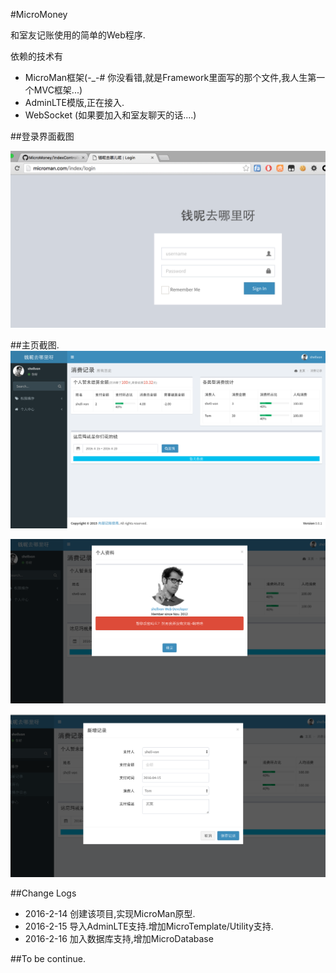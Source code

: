 #MicroMoney

和室友记账使用的简单的Web程序.

依赖的技术有

+ MicroMan框架(-_-# 你没看错,就是Framework里面写的那个文件,我人生第一个MVC框架...)
+ AdminLTE模版,正在接入.
+ WebSocket  (如果要加入和室友聊天的话....)




##登录界面截图

![登录界面截图](_res/login_snap.png)


##主页截图.
![主页效果](_res/index_snap.png)

![个人资料](_res/profile_snap.png)

![添加数据](_res/add_record_snap.png)



##Change Logs

+ 2016-2-14 创建该项目,实现MicroMan原型.
+ 2016-2-15 导入AdminLTE支持.增加MicroTemplate/Utility支持.
+ 2016-2-16 加入数据库支持,增加MicroDatabase

##To be continue.
